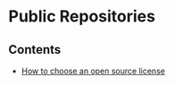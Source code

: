 # Public Repositories

## Contents

- [How to choose an open source license](/Handbook/Coding/Ecosystem-Community-Open%20Source/Public%20Repositories/How%20to%20choose%20an%20open%20source%20license)
